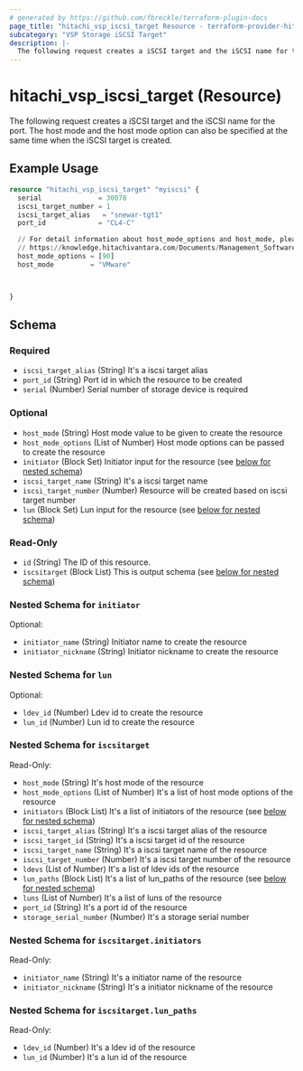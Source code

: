 ```yaml
---
# generated by https://github.com/fbreckle/terraform-plugin-docs
page_title: "hitachi_vsp_iscsi_target Resource - terraform-provider-hitachi"
subcategory: "VSP Storage iSCSI Target"
description: |-
  The following request creates a iSCSI target and the iSCSI name for the port. The host mode and the host mode option can also be specified at the same time when the iSCSI target is created.
---
```


# hitachi_vsp_iscsi_target (Resource)

The following request creates a iSCSI target and the iSCSI name for the port. The host mode and the host mode option can also be specified at the same time when the iSCSI target is created.

## Example Usage

```terraform
resource "hitachi_vsp_iscsi_target" "myiscsi" {
  serial              = 30078
  iscsi_target_number = 1
  iscsi_target_alias   = "snewar-tgt1" 
  port_id             = "CL4-C"  

  // For detail information about host_mode_options and host_mode, please look at the following link:
  // https://knowledge.hitachivantara.com/Documents/Management_Software/SVOS/9.8.6/Volume_Management_-_VSP_E_Series/Host_Attachment/14_Host_modes_and_host_mode_options
  host_mode_options = [90]
  host_mode         = "VMware"



}
```

<!-- schema generated by tfplugindocs -->
## Schema

### Required

- `iscsi_target_alias` (String) It's a iscsi target alias
- `port_id` (String) Port id in which the resource to be created
- `serial` (Number) Serial number of storage device is required

### Optional

- `host_mode` (String) Host mode value to be given to create the resource
- `host_mode_options` (List of Number) Host mode options can be passed to create the resource
- `initiator` (Block Set) Initiator input for the resource (see [below for nested schema](#nestedblock--initiator))
- `iscsi_target_name` (String) It's a iscsi target name
- `iscsi_target_number` (Number) Resource will be created based on iscsi target number
- `lun` (Block Set) Lun input for the resource (see [below for nested schema](#nestedblock--lun))

### Read-Only

- `id` (String) The ID of this resource.
- `iscsitarget` (Block List) This is output schema (see [below for nested schema](#nestedblock--iscsitarget))

<a id="nestedblock--initiator"></a>
### Nested Schema for `initiator`

Optional:

- `initiator_name` (String) Initiator name to create the resource
- `initiator_nickname` (String) Initiator nickname to create the resource


<a id="nestedblock--lun"></a>
### Nested Schema for `lun`

Optional:

- `ldev_id` (Number) Ldev id to create the resource
- `lun_id` (Number) Lun id to create the resource


<a id="nestedblock--iscsitarget"></a>
### Nested Schema for `iscsitarget`

Read-Only:

- `host_mode` (String) It's host mode of the resource
- `host_mode_options` (List of Number) It's a list of host mode options of the resource
- `initiators` (Block List) It's a list of initiators of the resource (see [below for nested schema](#nestedblock--iscsitarget--initiators))
- `iscsi_target_alias` (String) It's a iscsi target alias of the resource
- `iscsi_target_id` (String) It's a iscsi target id of the resource
- `iscsi_target_name` (String) It's a iscsi target name of the resource
- `iscsi_target_number` (Number) It's a iscsi target number of the resource
- `ldevs` (List of Number) It's a list of ldev ids of the resource
- `lun_paths` (Block List) It's a list of lun_paths of the resource (see [below for nested schema](#nestedblock--iscsitarget--lun_paths))
- `luns` (List of Number) It's a list of luns of the resource
- `port_id` (String) It's a port id of the resource
- `storage_serial_number` (Number) It's a storage serial number

<a id="nestedblock--iscsitarget--initiators"></a>
### Nested Schema for `iscsitarget.initiators`

Read-Only:

- `initiator_name` (String) It's a initiator name of the resource
- `initiator_nickname` (String) It's a initiator nickname of the resource


<a id="nestedblock--iscsitarget--lun_paths"></a>
### Nested Schema for `iscsitarget.lun_paths`

Read-Only:

- `ldev_id` (Number) It's a ldev id of the resource
- `lun_id` (Number) It's a lun id of the resource


